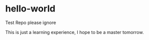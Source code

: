 # hello-world
Test Repo please ignore

This is just a learning experience, I hope to be a master tomorrow.
